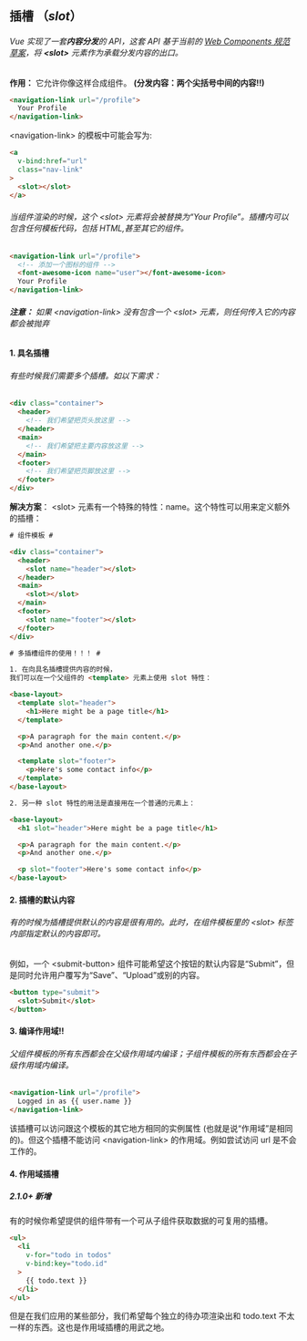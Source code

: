 ## 插槽 （***slot***）


###### Vue 实现了一套**内容分发**的 API，这套 API 基于当前的 [Web Components 规范草案](https://github.com/w3c/webcomponents/blob/gh-pages/proposals/Slots-Proposal.md)，将 **\<slot>** 元素作为承载分发内容的出口。

**作用：** 它允许你像这样合成组件。 **(分发内容：两个尖括号中间的内容!!)**
```html
<navigation-link url="/profile">
  Your Profile
</navigation-link>
```

\<navigation-link> 的模板中可能会写为:
```html
<a
  v-bind:href="url"
  class="nav-link"
>
  <slot></slot>
</a>
```

###### 当组件渲染的时候，这个 \<slot> 元素将会被替换为“Your Profile”。插槽内可以包含任何模板代码，包括 HTML,甚至其它的组件。
```html
<navigation-link url="/profile">
  <!-- 添加一个图标的组件 -->
  <font-awesome-icon name="user"></font-awesome-icon>
  Your Profile
</navigation-link>
```

###### **注意：** 如果 \<navigation-link> 没有包含一个 \<slot> 元素，则任何传入它的内容都会被抛弃


#### 1. 具名插槽

###### 有些时候我们需要多个插槽。如以下需求：
```html
<div class="container">
  <header>
    <!-- 我们希望把页头放这里 -->
  </header>
  <main>
    <!-- 我们希望把主要内容放这里 -->
  </main>
  <footer>
    <!-- 我们希望把页脚放这里 -->
  </footer>
</div>
```

**解决方案**： \<slot> 元素有一个特殊的特性：name。这个特性可以用来定义额外的插槽：
```html
# 组件模板 #

<div class="container">
  <header>
    <slot name="header"></slot>
  </header>
  <main>
    <slot></slot>
  </main>
  <footer>
    <slot name="footer"></slot>
  </footer>
</div>
```
```html
# 多插槽组件的使用！！！ #

1. 在向具名插槽提供内容的时候，
我们可以在一个父组件的 <template> 元素上使用 slot 特性：

<base-layout>
  <template slot="header">
    <h1>Here might be a page title</h1>
  </template>

  <p>A paragraph for the main content.</p>
  <p>And another one.</p>

  <template slot="footer">
    <p>Here's some contact info</p>
  </template>
</base-layout>

2. 另一种 slot 特性的用法是直接用在一个普通的元素上：

<base-layout>
  <h1 slot="header">Here might be a page title</h1>

  <p>A paragraph for the main content.</p>
  <p>And another one.</p>

  <p slot="footer">Here's some contact info</p>
</base-layout>
```


#### 2. 插槽的默认内容

###### 有的时候为插槽提供默认的内容是很有用的。此时，在组件模板里的 \<slot> 标签内部指定默认的内容即可。

例如，一个 \<submit-button> 组件可能希望这个按钮的默认内容是“Submit”，但是同时允许用户覆写为“Save”、“Upload”或别的内容。
```html
<button type="submit">
  <slot>Submit</slot>
</button>
```


#### 3. 编译作用域!!

###### 父组件模板的所有东西都会在父级作用域内编译；子组件模板的所有东西都会在子级作用域内编译。

```html
<navigation-link url="/profile">
  Logged in as {{ user.name }}
</navigation-link>
```
该插槽可以访问跟这个模板的其它地方相同的实例属性 (也就是说“作用域”是相同的)。但这个插槽不能访问 \<navigation-link> 的作用域。例如尝试访问 url 是不会工作的。


#### 4. 作用域插槽

##### 2.1.0+ 新增

有的时候你希望提供的组件带有一个可从子组件获取数据的可复用的插槽。
```html
<ul>
  <li
    v-for="todo in todos"
    v-bind:key="todo.id"
  >
    {{ todo.text }}
  </li>
</ul>
```
但是在我们应用的某些部分，我们希望每个独立的待办项渲染出和 todo.text 不太一样的东西。这也是作用域插槽的用武之地。

